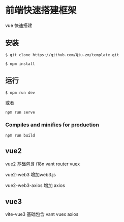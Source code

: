 # 前端快速搭建框架

vue 快速搭建

## 安装

```shell
$ git clone https://github.com/Qiu-zm/template.git

$ npm install
```

## 运行

```shell
$ npm run dev
```

或者

```shell
npm run serve
```

### Compiles and minifies for production
```
npm run build
```

## vue2

vue2 基础包含 i18n vant router vuex

vue2-web3 增加web3.js

vue2-web3-axios 增加 axios

## vue3

vite-vue3 基础包含 vant vuex axios
